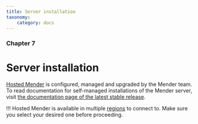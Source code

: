 ```yaml
---
title: Server installation
taxonomy:
    category: docs
---
```


### Chapter 7

# Server installation

[Hosted Mender](https://hosted.mender.io?target=_blank) is configured, managed
and upgraded by the Mender team. To read documentation for self-managed
installations of the Mender server, visit
[the documentation page of the latest stable release](https://docs.mender.io/3.6/server-installation).

!!! Hosted Mender is available in multiple [regions](/11.General/00.Hosted-Mender-regions/docs.md) to connect to. Make sure you select your desired one before proceeding.
